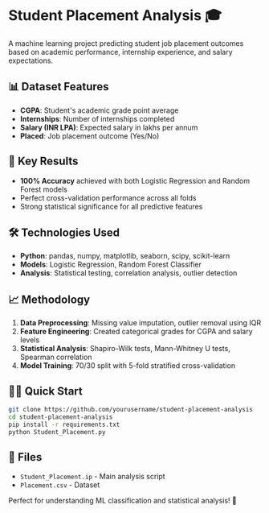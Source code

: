 # Student Placement Analysis 🎓

A machine learning project predicting student job placement outcomes based on academic performance, internship experience, and salary expectations.

## 📊 Dataset Features
- **CGPA**: Student's academic grade point average
- **Internships**: Number of internships completed
- **Salary (INR LPA)**: Expected salary in lakhs per annum
- **Placed**: Job placement outcome (Yes/No)

## 🚀 Key Results
- **100% Accuracy** achieved with both Logistic Regression and Random Forest models
- Perfect cross-validation performance across all folds
- Strong statistical significance for all predictive features

## 🛠️ Technologies Used
- **Python**: pandas, numpy, matplotlib, seaborn, scipy, scikit-learn
- **Models**: Logistic Regression, Random Forest Classifier
- **Analysis**: Statistical testing, correlation analysis, outlier detection

## 📈 Methodology
1. **Data Preprocessing**: Missing value imputation, outlier removal using IQR
2. **Feature Engineering**: Created categorical grades for CGPA and salary levels
3. **Statistical Analysis**: Shapiro-Wilk tests, Mann-Whitney U tests, Spearman correlation
4. **Model Training**: 70/30 split with 5-fold stratified cross-validation

## 🏃‍♂️ Quick Start
```bash
git clone https://github.com/yourusername/student-placement-analysis
cd student-placement-analysis
pip install -r requirements.txt
python Student_Placement.py
```

## 📄 Files
- `Student_Placement.ip` - Main analysis script
- `Placement.csv` - Dataset

Perfect for understanding ML classification and statistical analysis! 🎯

